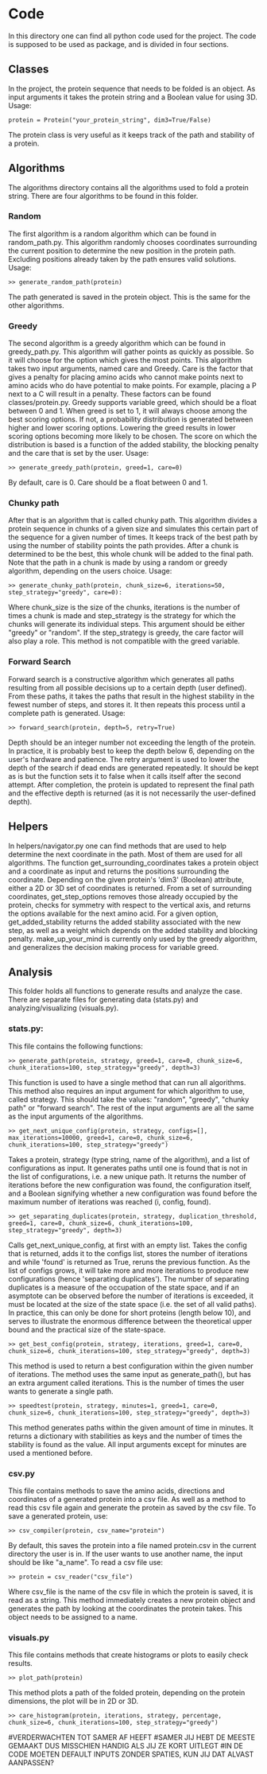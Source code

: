 # Code

In this directory one can find all python code used for the project. The code is supposed to be used as package, and is divided in four sections.

## Classes
In the project, the protein sequence that needs to be folded is an object. As input arguments it takes the protein string and a Boolean value for using 3D. Usage:

```
protein = Protein("your_protein_string", dim3=True/False)
```

The protein class is very useful as it keeps track of the path and stability of a protein.

## Algorithms
The algorithms directory contains all the algorithms used to fold a protein string. There are four algorithms to be found in this folder.

### Random
The first algorithm is a random algorithm which can be found in random_path.py. This algorithm randomly chooses coordinates surrounding the current position to determine the new position in the protein path. Excluding positions already taken by the path ensures valid solutions. Usage:
```
>> generate_random_path(protein)
```
The path generated is saved in the protein object. This is the same for the other algorithms.

### Greedy
The second algorithm is a greedy algorithm which can be found in greedy_path.py. This algorithm will gather points as quickly as possible. So it will choose for the option which gives the most points. This algorithm takes two input arguments, named care and Greedy. Care is the factor that gives a penalty for placing amino acids who cannot make points next to amino acids who do have potential to make points. For example, placing a P next to a C will result in a penalty. These factors can be found classes/protein.py.
Greedy supports variable greed, which should be a float between 0 and 1. When greed is set to 1, it will always choose among the best scoring options. If not, a probability distribution is generated between higher and lower scoring options. Lowering the greed results in lower scoring options becoming more likely to be chosen. The score on which the distribution is based is a function of the added stability, the blocking penalty and the care that is set by the user.
Usage:
```
>> generate_greedy_path(protein, greed=1, care=0)
```
By default, care is 0. Care should be a float between 0 and 1.

### Chunky path
After that is an algorithm that is called chunky path. This algorithm divides a protein sequence in chunks of a given size and simulates this certain part of the sequence for a given number of times. It keeps track of the best path by using the number of stability points the path provides. After a chunk is determined to be the best, this whole chunk will be added to the final path. Note that the path in a chunk is made by using a random or greedy algorithm, depending on the users choice.
Usage:
```
>> generate_chunky_path(protein, chunk_size=6, iterations=50, step_strategy="greedy", care=0):
```
Where chunk_size is the size of the chunks, iterations is the number of times a chunk is made and step_strategy is the strategy for which the chunks will generate its individual steps. This argument should be either "greedy" or "random". If the step_strategy is greedy, the care factor will also play a role. This method is not compatible with the greed variable.

### Forward Search
Forward search is a constructive algorithm which generates all paths resulting from all possible decisions up to a certain depth (user defined). From these paths, it takes the paths that result in the highest stability in the fewest number of steps, and stores it. It then repeats this process until a complete path is generated.
Usage:
```
>> forward_search(protein, depth=5, retry=True)
```
Depth should be an integer number not exceeding the length of the protein. In practice, it is probably best to keep the depth below 6, depending on the user's hardware and patience. The retry argument is used to lower the depth of the search if dead ends are generated repeatedly. It should be kept as is but the function sets it to false when it calls itself after the second attempt. After completion, the protein is updated to represent the final path and the effective depth is returned (as it is not necessarily the user-defined depth).

## Helpers
In helpers/navigator.py one can find methods that are used to help determine the next coordinate in the path. Most of them are used for all algorithms. The function get_surrounding_coordinates takes a protein object and a coordinate as input and returns the positions surrounding the coordinate. Depending on the given protein's 'dim3' (Boolean) attribute, either a 2D or 3D set of coordinates is returned. From a set of surrounding coordinates, get_step_options removes those already occupied by the protein, checks for symmetry with respect to the vertical axis, and returns the options available for the next amino acid. For a given option, get_added_stability returns the added stability associated with the new step, as well as a weight which depends on the added stability and blocking penalty. make_up_your_mind is currently only used by the greedy algorithm, and generalizes the decision making process for variable greed.

## Analysis
This folder holds all functions to generate results and analyze the case. There are separate files for generating data (stats.py) and analyzing/visualizing (visuals.py).

### stats.py:
This file contains the following functions:

```
>> generate_path(protein, strategy, greed=1, care=0, chunk_size=6, chunk_iterations=100, step_strategy="greedy", depth=3)
```
This function is used to have a single method that can run all algorithms. This method also requires an input argument for which algorithm to use, called strategy. This should take the values: "random", "greedy", "chunky path" or "forward search". The rest of the input arguments are all the same as the input arguments of the algorithms.

```
>> get_next_unique_config(protein, strategy, configs=[], max_iterations=10000, greed=1, care=0, chunk_size=6, chunk_iterations=100, step_strategy="greedy")
```
Takes a protein, strategy (type string, name of the algorithm), and a list of configurations as input. It generates paths until one is found that is not in the list of configurations, i.e. a new unique path. It returns the number of iterations before the new configuration was found, the configuration itself, and a Boolean signifying whether a new configuration was found before the maximum number of iterations was reached (i, config, found).

```
>> get_separating_duplicates(protein, strategy, duplication_threshold, greed=1, care=0, chunk_size=6, chunk_iterations=100, step_strategy="greedy", depth=3)
```
Calls get_next_unique_config, at first with an empty list. Takes the config that is returned, adds it to the configs list, stores the number of iterations and while 'found' is returned as True, reruns the previous function. As the list of configs grows, it will take more and more iterations to produce new configurations (hence 'separating duplicates'). The number of separating duplicates is a measure of the occupation of the state space, and if an asymptote can be observed before the number of iterations is exceeded, it must be located at the size of the state space (i.e. the set of all valid paths). In practice, this can only be done for short proteins (length below 10), and serves to illustrate the enormous difference between the theoretical upper bound and the practical size of the state-space.

```
>> get_best_config(protein, strategy, iterations, greed=1, care=0, chunk_size=6, chunk_iterations=100, step_strategy="greedy", depth=3)
```
This method is used to return a best configuration within the given number of iterations. The method uses the same input as generate_path(), but has an extra argument called iterations. This is the number of times the user wants to generate a single path.

```
>> speedtest(protein, strategy, minutes=1, greed=1, care=0, chunk_size=6, chunk_iterations=100, step_strategy="greedy", depth=3)
```
This method generates paths within the given amount of time in minutes. It returns a dictionary with stabilities as keys and the number of times the stability is found as the value. All input arguments except for minutes are used a mentioned before.

### csv.py
This file contains methods to save the amino acids, directions and coordinates of a generated protein into a csv file. As well as a method to read this csv file again and generate the protein as saved by the csv file.
To save a generated protein, use:
```
>> csv_compiler(protein, csv_name="protein")
```
By default, this saves the protein into a file named protein.csv in the current directory the user is in. If the user wants to use another name, the input should be like "a_name". To read a csv file use:
```
>> protein = csv_reader("csv_file")
```
Where csv_file is the name of the csv file in which the protein is saved, it is read as a string. This method immediately creates a new protein object and generates the path by looking at the coordinates the protein takes. This object needs to be assigned to a name.

### visuals.py
This file contains methods that create histograms or plots to easily check results.

```
>> plot_path(protein)
```
This method plots a path of the folded protein, depending on the protein dimensions, the plot will be in 2D or 3D.

```
>> care_histogram(protein, iterations, strategy, percentage, chunk_size=6, chunk_iterations=100, step_strategy="greedy")
```
#VERDERWACHTEN TOT SAMER AF HEEFT
#SAMER JIJ HEBT DE MEESTE GEMAAKT DUS MISSCHIEN HANDIG ALS JIJ ZE KORT UITLEGT
#IN DE CODE MOETEN DEFAULT INPUTS ZONDER SPATIES, KUN JIJ DAT ALVAST AANPASSEN?
